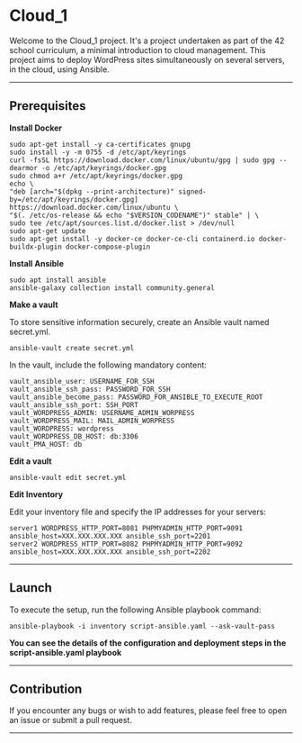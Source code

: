 # Cloud_1

Welcome to the Cloud_1 project. It's a project undertaken as part of the 42 school curriculum, a minimal introduction to cloud management.
This project aims to deploy WordPress sites simultaneously on several servers, in the cloud, using Ansible.

----

## Prerequisites

**Install Docker**
````
sudo apt-get install -y ca-certificates gnupg
sudo install -y -m 0755 -d /etc/apt/keyrings
curl -fsSL https://download.docker.com/linux/ubuntu/gpg | sudo gpg --dearmor -o /etc/apt/keyrings/docker.gpg
sudo chmod a+r /etc/apt/keyrings/docker.gpg
echo \
"deb [arch="$(dpkg --print-architecture)" signed-by=/etc/apt/keyrings/docker.gpg] https://download.docker.com/linux/ubuntu \
"$(. /etc/os-release && echo "$VERSION_CODENAME")" stable" | \
sudo tee /etc/apt/sources.list.d/docker.list > /dev/null
sudo apt-get update
sudo apt-get install -y docker-ce docker-ce-cli containerd.io docker-buildx-plugin docker-compose-plugin
````

**Install Ansible**
````
sudo apt install ansible
ansible-galaxy collection install community.general
````

**Make a vault**

To store sensitive information securely, create an Ansible vault named secret.yml.
````
ansible-vault create secret.yml
````

In the vault, include the following mandatory content:
````
vault_ansible_user: USERNAME_FOR_SSH
vault_ansible_ssh_pass: PASSWORD_FOR_SSH
vault_ansible_become_pass: PASSWORD_FOR_ANSIBLE_TO_EXECUTE_ROOT
vault_ansible_ssh_port: SSH_PORT
vault_WORDPRESS_ADMIN: USERNAME_ADMIN_WORPRESS
vault_WORDPRESS_MAIL: MAIL_ADMIN_WORPRESS
vault_WORDPRESS: wordpress
vault_WORDPRESS_DB_HOST: db:3306
vault_PMA_HOST: db
````

**Edit a vault**
````
ansible-vault edit secret.yml
````

**Edit Inventory**

Edit your inventory file and specify the IP addresses for your servers:
````
server1 WORDPRESS_HTTP_PORT=8081 PHPMYADMIN_HTTP_PORT=9091 ansible_host=XXX.XXX.XXX.XXX ansible_ssh_port=2201
server2 WORDPRESS_HTTP_PORT=8082 PHPMYADMIN_HTTP_PORT=9092 ansible_host=XXX.XXX.XXX.XXX ansible_ssh_port=2202
````

----

## Launch

To execute the setup, run the following Ansible playbook command:
````
ansible-playbook -i inventory script-ansible.yaml --ask-vault-pass
````

**You can see the details of the configuration and deployment steps in the script-ansible.yaml playbook**

----

## Contribution
If you encounter any bugs or wish to add features, please feel free to open an issue or submit a pull request.

----
